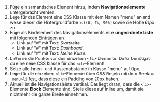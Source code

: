 1. Füge ein semantisches Element hinzu, indem **Navigationselemente** untergebracht werden.
2. Lege für das Element eine CSS Klasse mit dem Namen "menu" an und weise dieser die Hintergrundfarbe `hsl(0, 0%, 90%)` sowie die Höhe *61px* zu.
3. Füge als Kindelement des Navigationselements eine **ungeordnete Liste** mit folgenden Einträgen an:
     - Link auf "#" mit Text: *Startseite*.
     - Link auf "#" mit Text: *Dashboard*.
     - Link auf "#" mit Text: *Meine Kurse*.
4. Entferne die Punkte vor den einzelnen `<li>`-Elemente. Dafür benötigst du eine neue CSS Klasse für das `<ul>`-Element! 
5. Setze alle Innen- und Aussenabstände in Klasse "menu" auf 0px.
5. Lege für die einzelnen `<li>`-Elemente über CSS Regeln mit dem Selektor `.menu>li` fest, dass diese ein Padding von 20px haben.
6. Aktuell ist die Navigationsleiste vertikal. Das liegt daran, dass die `<li>`-Elemente **Block** Elemente sind. Stelle diese auf Inline um, damit sie nichtmehr die ganze Breite einnehmen.
